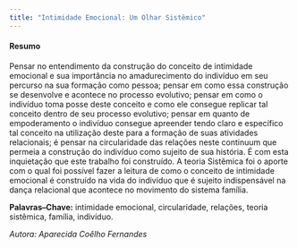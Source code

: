 ```yaml
--- 
title: "Intimidade Emocional: Um Olhar Sistêmico"
---
```



#### Resumo

Pensar no entendimento da construção do conceito de intimidade emocional e sua importância no amadurecimento do indivíduo em seu percurso na sua formação como pessoa; pensar em como essa construção se desenvolve e acontece no processo evolutivo; pensar em como o indivíduo toma posse deste conceito e como ele consegue replicar tal conceito dentro de seu processo evolutivo; pensar em quanto de empoderamento o indivíduo consegue apreender tendo claro e específico tal conceito na utilização deste para a formação de suas atividades relacionais; é pensar na circularidade das relações neste continuum que permeia a construção do indivíduo como sujeito de sua história. É com esta inquietação que este trabalho foi construído. A teoria Sistêmica foi o aporte com o qual foi possível fazer a leitura de como o conceito de intimidade emocional é construído na vida do indivíduo que é sujeito indispensável na dança relacional que acontece no movimento do sistema família.

**Palavras–Chave:** intimidade emocional, circularidade, relações, teoria sistêmica, família, indivíduo.

*Autora: Aparecida Coêlho Fernandes*